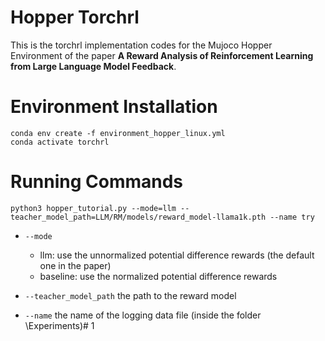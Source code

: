 # Hopper Torchrl

This is the torchrl implementation codes for the Mujoco Hopper Environment of the paper **A Reward Analysis of Reinforcement Learning from Large Language Model Feedback**.

# Environment Installation
```
conda env create -f environment_hopper_linux.yml
conda activate torchrl
```

# Running Commands

```
python3 hopper_tutorial.py --mode=llm --teacher_model_path=LLM/RM/models/reward_model-llama1k.pth --name try
```

* `--mode`  
  - llm: use the unnormalized potential difference rewards (the default one in the paper)
  - baseline: use the normalized potential difference rewards
  
* `--teacher_model_path` the path to the reward model
* `--name` the name of the logging data file (inside the folder \Experiments)# 1
